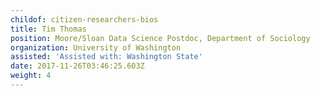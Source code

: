 ```yaml
---
childof: citizen-researchers-bios
title: Tim Thomas
position: Moore/Sloan Data Science Postdoc, Department of Sociology
organization: University of Washington
assisted: 'Assisted with: Washington State'
date: 2017-11-26T03:46:25.603Z
weight: 4
---
```

